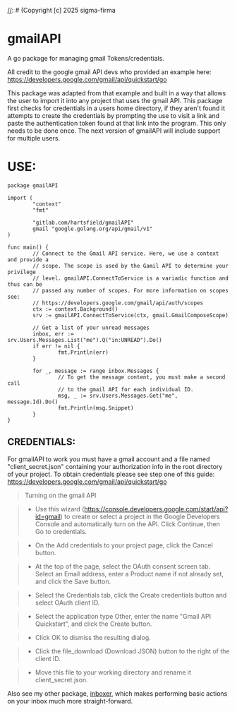[//]: # (Copyright [c] 2025 sigma-firma

[//]: # (Permission is hereby granted, free of charge, to any person obtaining a copy)
[//]: # (of this software and associated documentation files [the "Software"], to deal)
[//]: # (in the Software without restriction, including without limitation the rights)
[//]: # (to use, copy, modify, merge, publish, distribute, sublicense, and/or sell)
[//]: # (copies of the Software, and to permit persons to whom the Software is)
[//]: # (furnished to do so, subject to the following conditions:)

[//]: # (The above copyright notice and this permission notice shall be included in all)
[//]: # (copies or substantial portions of the Software.)

[//]: # (THE SOFTWARE IS PROVIDED "AS IS", WITHOUT WARRANTY OF ANY KIND, EXPRESS OR)
[//]: # (IMPLIED, INCLUDING BUT NOT LIMITED TO THE WARRANTIES OF MERCHANTABILITY,)
[//]: # (FITNESS FOR A PARTICULAR PURPOSE AND NONINFRINGEMENT. IN NO EVENT SHALL THE)
[//]: # (AUTHORS OR COPYRIGHT HOLDERS BE LIABLE FOR ANY CLAIM, DAMAGES OR OTHER)
[//]: # (LIABILITY, WHETHER IN AN ACTION OF CONTRACT, TORT OR OTHERWISE, ARISING FROM,)
[//]: # (OUT OF OR IN CONNECTION WITH THE SOFTWARE OR THE USE OR OTHER DEALINGS IN THE)
[//]: # (SOFTWARE.)

# gmailAPI

A go package for managing gmail Tokens/credentials. 

All credit to the google gmail API devs who provided an example here: https://developers.google.com/gmail/api/quickstart/go

This package was adapted from that example and built in a way that allows the user to import it into any project that uses the gmail API. This package first checks for credentials in a users home directory, if they aren't found it attempts to create the credentials by prompting the use to visit a link and paste the authentication token found at that link into the program. This only needs to be done once. The next version of gmailAPI will include support for multiple users. 

# USE:

	package gmailAPI

	import (
			"context"
			"fmt"

			"gitlab.com/hartsfield/gmailAPI"
			gmail "google.golang.org/api/gmail/v1"
	)

	func main() {
			// Connect to the Gmail API service. Here, we use a context and provide a
			// scope. The scope is used by the Gamil API to determine your privilege
			// level. gmailAPI.ConnectToService is a variadic function and thus can be
			// passed any number of scopes. For more information on scopes see:
			// https://developers.google.com/gmail/api/auth/scopes
			ctx := context.Background()
			srv := gmailAPI.ConnectToService(ctx, gmail.GmailComposeScope)

			// Get a list of your unread messages
			inbox, err := srv.Users.Messages.List("me").Q("in:UNREAD").Do()
			if err != nil {
					fmt.Println(err)
			}

			for _, message := range inbox.Messages {
					// To get the message content, you must make a second call
					// to the gmail API for each individual ID.
					msg, _ := srv.Users.Messages.Get("me", message.Id).Do()
					fmt.Println(msg.Snippet)
			}
	}


## CREDENTIALS:

For gmailAPI to work you must have a gmail account and a file named "client_secret.json" containing your authorization info in the root directory of your project. To obtain credentials please see step one of this guide: https://developers.google.com/gmail/api/quickstart/go

 > Turning on the gmail API

 > - Use this wizard (https://console.developers.google.com/start/api?id=gmail) to create or select a project in the Google Developers Console and automatically turn on the API. Click Continue, then Go to credentials.
 
 > - On the Add credentials to your project page, click the Cancel button.
 
 > - At the top of the page, select the OAuth consent screen tab. Select an Email address, enter a Product name if not already set, and click the Save button.
 
 > - Select the Credentials tab, click the Create credentials button and select OAuth client ID.
 
 > - Select the application type Other, enter the name "Gmail API Quickstart", and click the Create button.
 
 > - Click OK to dismiss the resulting dialog.
 
 > - Click the file_download (Download JSON) button to the right of the client ID.
 
 > - Move this file to your working directory and rename it client_secret.json.


Also see my other package, [inboxer](https://gitlab.com/hartsfield/inboxer), which makes performing basic actions on 
your inbox much more straight-forward. 

